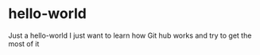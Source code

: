 # hello-world
Just a hello-world
I just want to learn how Git hub works and try to get the most of it
